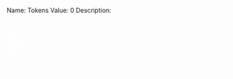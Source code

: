 Name: Tokens
Value: 0
Description: <font color="white">
The flag was sent by Mr.4N0NYM4U5 to my victim. But i dont have the username and password of the victim to login into the discord account. The only thing i have is a god damn token. Can you help me to get the flag. Ill give you the token and it is all you need. <b>Token : NzIyMzM1MTQ5NDA0MTkyODIw.Xuhmgw.SZfbikLok4FRqbHQY4L3htLcTaU
 </b>
<br><br>Author : Mr.4N0NYM4U5

<br><br>
</font>
<script>document.getElementById("submission-input").placeholder= "zh3r0{}";</script>
